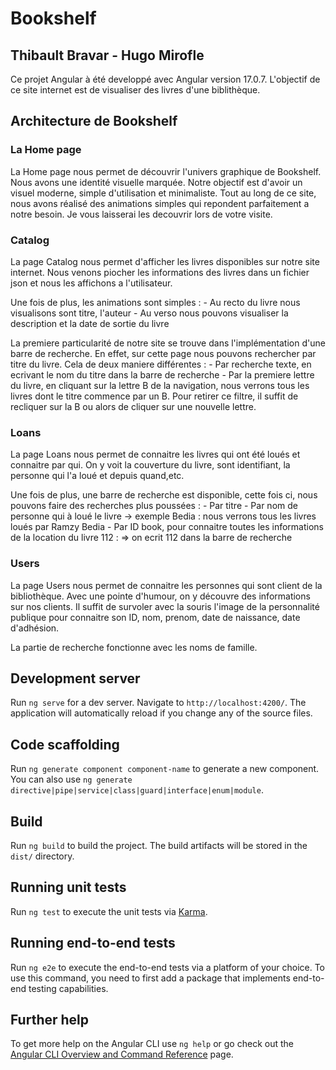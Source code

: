 # Bookshelf

## Thibault Bravar - Hugo Mirofle



Ce projet Angular à été developpé avec Angular version 17.0.7.
L'objectif de ce site internet est de visualiser des livres d'une biblithèque.

## Architecture de Bookshelf 

### La Home page

La Home page nous permet de découvrir l'univers graphique de Bookshelf. Nous avons une identité visuelle marquée.
Notre objectif est d'avoir un visuel moderne, simple d'utilisation et minimaliste. 
Tout au long de ce site, nous avons réalisé des animations simples qui repondent parfaitement a notre besoin. Je vous laisserai les decouvrir lors de votre visite.

### Catalog

La page Catalog nous permet d'afficher les livres disponibles sur notre site internet. 
Nous venons piocher les informations des livres dans un fichier json et nous les affichons a l'utilisateur.

Une fois de plus, les animations sont simples : 
	- Au recto du livre nous visualisons sont titre, l'auteur 
	- Au verso nous pouvons visualiser la description et la date de sortie du livre
	
La premiere particularité de notre site se trouve dans l'implémentation d'une barre de recherche. 
En effet, sur cette page nous pouvons rechercher par titre du livre. Cela de deux maniere différentes : 
	- Par recherche texte, en ecrivant le nom du titre dans la barre de recherche
	- Par la premiere lettre du livre, en cliquant sur la lettre B de la navigation, nous verrons tous les livres dont le titre commence par un B.
	  Pour retirer ce filtre, il suffit de recliquer sur la B ou alors de cliquer sur une nouvelle lettre.
	  
### Loans

La page Loans nous permet de connaitre les livres qui ont été loués et connaitre par qui.
On y voit la couverture du livre, sont identifiant, la personne qui l'a loué et depuis quand,etc.

Une fois de plus, une barre de recherche est disponible, cette fois ci, nous pouvons faire des recherches plus poussées : 
	- Par titre
	- Par nom de personne qui à loué le livre -> exemple Bedia : nous verrons tous les livres loués par Ramzy Bedia
	- Par ID book, pour connaitre toutes les informations de la location du livre 112 : => on ecrit 112 dans la barre de recherche


### Users
La page Users nous permet de connaitre les personnes qui sont client de la bibliothèque. Avec une pointe d'humour, on y découvre des informations sur nos clients.
Il suffit de survoler avec la souris l'image de la personnalité publique pour connaitre son ID, nom, prenom, date de naissance, date d'adhésion.

La partie de recherche fonctionne avec les noms de famille. 




## Development server

Run `ng serve` for a dev server. Navigate to `http://localhost:4200/`. The application will automatically reload if you change any of the source files.

## Code scaffolding

Run `ng generate component component-name` to generate a new component. You can also use `ng generate directive|pipe|service|class|guard|interface|enum|module`.

## Build

Run `ng build` to build the project. The build artifacts will be stored in the `dist/` directory.

## Running unit tests

Run `ng test` to execute the unit tests via [Karma](https://karma-runner.github.io).

## Running end-to-end tests

Run `ng e2e` to execute the end-to-end tests via a platform of your choice. To use this command, you need to first add a package that implements end-to-end testing capabilities.

## Further help

To get more help on the Angular CLI use `ng help` or go check out the [Angular CLI Overview and Command Reference](https://angular.io/cli) page.
